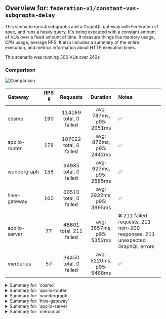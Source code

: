 ## Overview for: `federation-v1/constant-vus-subgraphs-delay`


This scenario runs 4 subgraphs and a GraphQL gateway with Federation v1 spec, and runs a heavy query. It's being executed with a constant amount of VUs over a fixed amount of time. It measure things like memory usage, CPU usage, average RPS. It also includes a summary of the entire execution, and metrics information about HTTP execution times.


This scenario was running 300 VUs over 240s


### Comparison


<img src="https://imagedelivery.net/KYe9TScr4TldYHA48pczVg/b27a665d-ad3e-4562-0482-dcc83cb71800/public" alt="Comparison" />


| Gateway       | RPS ⬇️ |        Requests         |         Duration         | Notes                                                                       |
| :------------ | :----: | :---------------------: | :----------------------: | :-------------------------------------------------------------------------- |
| cosmo         |  190   | 114189 total, 0 failed  | avg: 787ms, p95: 2051ms  | ✅                                                                           |
| apollo-router |  178   | 107022 total, 0 failed  | avg: 876ms, p95: 2442ms  | ✅                                                                           |
| wundergraph   |  158   |  94985 total, 0 failed  | avg: 927ms, p95: 2585ms  | ✅                                                                           |
| hive-gateway  |  100   |  60510 total, 0 failed  | avg: 2932ms, p95: 3995ms | ✅                                                                           |
| apollo-server |   77   | 46601 total, 211 failed | avg: 3857ms, p95: 5352ms | ❌ 211 failed requests, 211 non-200 responses, 211 unexpected GraphQL errors |
| mercurius     |   57   |  34450 total, 0 failed  | avg: 5220ms, p95: 5468ms | ✅                                                                           |



<details>
  <summary>Summary for: `cosmo`</summary>

  **K6 Output**




```
     ✓ response code was 200
     ✓ no graphql errors
     ✓ valid response structure

     █ setup

     checks.........................: 100.00% ✓ 342507     ✗ 0     
     data_received..................: 10 GB   17 MB/s
     data_sent......................: 136 MB  226 kB/s
     http_req_blocked...............: avg=1.22ms   min=1.34µs  med=2.95µs   max=4.89s  p(90)=4.2µs    p(95)=4.98µs 
     http_req_connecting............: avg=926.3µs  min=0s      med=0s       max=3.55s  p(90)=0s       p(95)=0s     
     http_req_duration..............: avg=786.72ms min=3.41ms  med=658.55ms max=6.71s  p(90)=1.6s     p(95)=2.05s  
       { expected_response:true }...: avg=786.72ms min=3.41ms  med=658.55ms max=6.71s  p(90)=1.6s     p(95)=2.05s  
     http_req_failed................: 0.00%   ✓ 0          ✗ 114189
     http_req_receiving.............: avg=236.51ms min=28.32µs med=77.12µs  max=6.2s   p(90)=981.1ms  p(95)=1.45s  
     http_req_sending...............: avg=23.05ms  min=7.31µs  med=13.8µs   max=4.24s  p(90)=33.98µs  p(95)=12.35ms
     http_req_tls_handshaking.......: avg=0s       min=0s      med=0s       max=0s     p(90)=0s       p(95)=0s     
     http_req_waiting...............: avg=527.15ms min=3.32ms  med=497.66ms max=4.38s  p(90)=954.51ms p(95)=1.11s  
     http_reqs......................: 114189  190.044744/s
     iteration_duration.............: avg=1.56s    min=16.8ms  med=1.25s    max=10.57s p(90)=3.27s    p(95)=3.99s  
     iterations.....................: 114169  190.011458/s
     vus............................: 300     min=300      max=300 
     vus_max........................: 300     min=300      max=300 
```


**Performance Overview**


<img src="https://imagedelivery.net/KYe9TScr4TldYHA48pczVg/e63eb176-f9b7-4c2a-0155-c2b40bd38f00/public" alt="Performance Overview" />


**Subgraphs Overview**


<img src="https://imagedelivery.net/KYe9TScr4TldYHA48pczVg/6b49d5d6-33f0-486e-fa2c-edf64e267e00/public" alt="Subgraphs Overview" />


**HTTP Overview**


<img src="https://imagedelivery.net/KYe9TScr4TldYHA48pczVg/c3b48baa-f1ad-49be-9f3b-272fdc8c2300/public" alt="HTTP Overview" />


  </details>

<details>
  <summary>Summary for: `apollo-router`</summary>

  **K6 Output**




```
     ✓ response code was 200
     ✓ no graphql errors
     ✓ valid response structure

     █ setup

     checks.........................: 100.00% ✓ 321006     ✗ 0     
     data_received..................: 9.4 GB  16 MB/s
     data_sent......................: 127 MB  211 kB/s
     http_req_blocked...............: avg=1.33ms   min=1.22µs  med=3.06µs   max=3.98s  p(90)=4.51µs   p(95)=5.28µs  
     http_req_connecting............: avg=1.07ms   min=0s      med=0s       max=3.98s  p(90)=0s       p(95)=0s      
     http_req_duration..............: avg=875.83ms min=5.97ms  med=664.24ms max=7.18s  p(90)=1.96s    p(95)=2.44s   
       { expected_response:true }...: avg=875.83ms min=5.97ms  med=664.24ms max=7.18s  p(90)=1.96s    p(95)=2.44s   
     http_req_failed................: 0.00%   ✓ 0          ✗ 107022
     http_req_receiving.............: avg=349.52ms min=23.91µs med=78.09µs  max=6.3s   p(90)=1.39s    p(95)=1.92s   
     http_req_sending...............: avg=18.64ms  min=7.49µs  med=14.04µs  max=6s     p(90)=32.35µs  p(95)=306.85µs
     http_req_tls_handshaking.......: avg=0s       min=0s      med=0s       max=0s     p(90)=0s       p(95)=0s      
     http_req_waiting...............: avg=507.66ms min=5.91ms  med=465.3ms  max=2.94s  p(90)=943.93ms p(95)=1.09s   
     http_reqs......................: 107022  178.082145/s
     iteration_duration.............: avg=1.67s    min=18.61ms med=1.31s    max=14.33s p(90)=3.57s    p(95)=4.37s   
     iterations.....................: 107002  178.048866/s
     vus............................: 300     min=300      max=300 
     vus_max........................: 300     min=300      max=300 
```


**Performance Overview**


<img src="https://imagedelivery.net/KYe9TScr4TldYHA48pczVg/abeca4ed-074f-490e-4f02-5e8747bee700/public" alt="Performance Overview" />


**Subgraphs Overview**


<img src="https://imagedelivery.net/KYe9TScr4TldYHA48pczVg/55a29447-2e67-4e8d-2aaf-5ab6b730c500/public" alt="Subgraphs Overview" />


**HTTP Overview**


<img src="https://imagedelivery.net/KYe9TScr4TldYHA48pczVg/596f3043-70b9-4df1-1e4d-87d407c5cd00/public" alt="HTTP Overview" />


  </details>

<details>
  <summary>Summary for: `wundergraph`</summary>

  **K6 Output**




```
     ✓ response code was 200
     ✓ no graphql errors
     ✓ valid response structure

     █ setup

     checks.........................: 100.00% ✓ 284895     ✗ 0    
     data_received..................: 8.3 GB  14 MB/s
     data_sent......................: 113 MB  188 kB/s
     http_req_blocked...............: avg=2.37ms   min=1.55µs  med=3.59µs   max=3.95s  p(90)=5.47µs   p(95)=6.45µs 
     http_req_connecting............: avg=2.02ms   min=0s      med=0s       max=3.95s  p(90)=0s       p(95)=0s     
     http_req_duration..............: avg=927.03ms min=7.01ms  med=711.87ms max=8.16s  p(90)=2.1s     p(95)=2.58s  
       { expected_response:true }...: avg=927.03ms min=7.01ms  med=711.87ms max=8.16s  p(90)=2.1s     p(95)=2.58s  
     http_req_failed................: 0.00%   ✓ 0          ✗ 94985
     http_req_receiving.............: avg=375.68ms min=31.71µs med=99.11µs  max=7.52s  p(90)=1.49s    p(95)=2.06s  
     http_req_sending...............: avg=29.38ms  min=6.86µs  med=17.95µs  max=4.4s   p(90)=122.03µs p(95)=28.72ms
     http_req_tls_handshaking.......: avg=0s       min=0s      med=0s       max=0s     p(90)=0s       p(95)=0s     
     http_req_waiting...............: avg=521.96ms min=6.89ms  med=457.54ms max=3.85s  p(90)=993.37ms p(95)=1.16s  
     http_reqs......................: 94985   158.027936/s
     iteration_duration.............: avg=1.88s    min=20.73ms med=1.55s    max=15.34s p(90)=3.93s    p(95)=4.8s   
     iterations.....................: 94965   157.994662/s
     vus............................: 36      min=36       max=300
     vus_max........................: 300     min=300      max=300
```


**Performance Overview**


<img src="https://imagedelivery.net/KYe9TScr4TldYHA48pczVg/f2143dd3-555d-493f-1189-4b2097f8cc00/public" alt="Performance Overview" />


**Subgraphs Overview**


<img src="https://imagedelivery.net/KYe9TScr4TldYHA48pczVg/1a54f647-0892-4942-79d3-f97ee91ec100/public" alt="Subgraphs Overview" />


**HTTP Overview**


<img src="https://imagedelivery.net/KYe9TScr4TldYHA48pczVg/ed85eaa0-3f44-4810-d6f0-367412028e00/public" alt="HTTP Overview" />


  </details>

<details>
  <summary>Summary for: `hive-gateway`</summary>

  **K6 Output**




```
     ✓ response code was 200
     ✓ no graphql errors
     ✓ valid response structure

     █ setup

     checks.........................: 100.00% ✓ 181470     ✗ 0    
     data_received..................: 5.3 GB  8.8 MB/s
     data_sent......................: 72 MB   119 kB/s
     http_req_blocked...............: avg=61.64µs  min=1.21µs   med=3.6µs   max=145.34ms p(90)=5.25µs   p(95)=5.91µs  
     http_req_connecting............: avg=36.22µs  min=0s       med=0s      max=32.31ms  p(90)=0s       p(95)=0s      
     http_req_duration..............: avg=2.93s    min=11.85ms  med=2.81s   max=41.08s   p(90)=3.36s    p(95)=3.99s   
       { expected_response:true }...: avg=2.93s    min=11.85ms  med=2.81s   max=41.08s   p(90)=3.36s    p(95)=3.99s   
     http_req_failed................: 0.00%   ✓ 0          ✗ 60510
     http_req_receiving.............: avg=3.4ms    min=38.18µs  med=80.57µs max=491.5ms  p(90)=594.69µs p(95)=7.02ms  
     http_req_sending...............: avg=690.63µs min=7.45µs   med=16.99µs max=408.51ms p(90)=36.14µs  p(95)=140.03µs
     http_req_tls_handshaking.......: avg=0s       min=0s       med=0s      max=0s       p(90)=0s       p(95)=0s      
     http_req_waiting...............: avg=2.92s    min=11.78ms  med=2.81s   max=41.08s   p(90)=3.35s    p(95)=3.98s   
     http_reqs......................: 60510   100.400301/s
     iteration_duration.............: avg=2.98s    min=164.21ms med=2.86s   max=41.14s   p(90)=3.43s    p(95)=4.06s   
     iterations.....................: 60490   100.367116/s
     vus............................: 155     min=155      max=300
     vus_max........................: 300     min=300      max=300
```


**Performance Overview**


<img src="https://imagedelivery.net/KYe9TScr4TldYHA48pczVg/6d1d26ad-3b6f-4bb7-6a56-32d4edaadd00/public" alt="Performance Overview" />


**Subgraphs Overview**


<img src="https://imagedelivery.net/KYe9TScr4TldYHA48pczVg/1717d6ac-47ad-485f-9224-2290d507c200/public" alt="Subgraphs Overview" />


**HTTP Overview**


<img src="https://imagedelivery.net/KYe9TScr4TldYHA48pczVg/c1d59a84-123d-4366-3d95-59a7c7dbfa00/public" alt="HTTP Overview" />


  </details>

<details>
  <summary>Summary for: `apollo-server`</summary>

  **K6 Output**




```
     ✗ response code was 200
      ↳  99% — ✓ 46370 / ✗ 211
     ✗ no graphql errors
      ↳  99% — ✓ 46370 / ✗ 211
     ✓ valid response structure

     █ setup

     checks.........................: 99.69% ✓ 139110    ✗ 422  
     data_received..................: 4.1 GB 6.8 MB/s
     data_sent......................: 55 MB  92 kB/s
     http_req_blocked...............: avg=54.98µs  min=1.53µs   med=3.72µs   max=31.21ms  p(90)=5.45µs   p(95)=6.31µs 
     http_req_connecting............: avg=47.52µs  min=0s       med=0s       max=30.62ms  p(90)=0s       p(95)=0s     
     http_req_duration..............: avg=3.85s    min=12.72ms  med=3.34s    max=1m0s     p(90)=4.81s    p(95)=5.35s  
       { expected_response:true }...: avg=3.6s     min=12.72ms  med=3.34s    max=59.98s   p(90)=4.78s    p(95)=5.29s  
     http_req_failed................: 0.45%  ✓ 211       ✗ 46390
     http_req_receiving.............: avg=335.84µs min=0s       med=112.69µs max=195.2ms  p(90)=179.74µs p(95)=242.4µs
     http_req_sending...............: avg=126.42µs min=8.25µs   med=18.75µs  max=203.35ms p(90)=34.24µs  p(95)=43.57µs
     http_req_tls_handshaking.......: avg=0s       min=0s       med=0s       max=0s       p(90)=0s       p(95)=0s     
     http_req_waiting...............: avg=3.85s    min=12.6ms   med=3.34s    max=1m0s     p(90)=4.81s    p(95)=5.35s  
     http_reqs......................: 46601  77.232114/s
     iteration_duration.............: avg=3.87s    min=131.93ms med=3.36s    max=1m0s     p(90)=4.83s    p(95)=5.36s  
     iterations.....................: 46581  77.198968/s
     vus............................: 73     min=73      max=300
     vus_max........................: 300    min=300     max=300
```


**Performance Overview**


<img src="https://imagedelivery.net/KYe9TScr4TldYHA48pczVg/acf4ede3-7864-44ad-2592-c18f7b285200/public" alt="Performance Overview" />


**Subgraphs Overview**


<img src="https://imagedelivery.net/KYe9TScr4TldYHA48pczVg/b75bd851-4a44-4e7e-80a5-7eed049b1000/public" alt="Subgraphs Overview" />


**HTTP Overview**


<img src="https://imagedelivery.net/KYe9TScr4TldYHA48pczVg/db8fa799-ed1a-4c64-8b9c-290441feba00/public" alt="HTTP Overview" />


  </details>

<details>
  <summary>Summary for: `mercurius`</summary>

  **K6 Output**




```
     ✓ response code was 200
     ✓ no graphql errors
     ✓ valid response structure

     █ setup

     checks.........................: 100.00% ✓ 103290    ✗ 0    
     data_received..................: 3.0 GB  5.0 MB/s
     data_sent......................: 41 MB   68 kB/s
     http_req_blocked...............: avg=57.33µs  min=1.5µs    med=3.71µs   max=17.53ms  p(90)=5.02µs   p(95)=5.59µs  
     http_req_connecting............: avg=51.2µs   min=0s       med=0s       max=17.49ms  p(90)=0s       p(95)=0s      
     http_req_duration..............: avg=5.22s    min=14.84ms  med=5.3s     max=11.21s   p(90)=5.41s    p(95)=5.46s   
       { expected_response:true }...: avg=5.22s    min=14.84ms  med=5.3s     max=11.21s   p(90)=5.41s    p(95)=5.46s   
     http_req_failed................: 0.00%   ✓ 0         ✗ 34450
     http_req_receiving.............: avg=225.18µs min=39.98µs  med=116.57µs max=238.69ms p(90)=164.67µs p(95)=185.44µs
     http_req_sending...............: avg=38.32µs  min=8.66µs   med=21.15µs  max=46.38ms  p(90)=33.6µs   p(95)=38.19µs 
     http_req_tls_handshaking.......: avg=0s       min=0s       med=0s       max=0s       p(90)=0s       p(95)=0s      
     http_req_waiting...............: avg=5.22s    min=14.73ms  med=5.3s     max=11.21s   p(90)=5.41s    p(95)=5.46s   
     http_reqs......................: 34450   57.212784/s
     iteration_duration.............: avg=5.23s    min=369.47ms med=5.31s    max=11.22s   p(90)=5.42s    p(95)=5.47s   
     iterations.....................: 34430   57.179569/s
     vus............................: 52      min=52      max=300
     vus_max........................: 300     min=300     max=300
```


**Performance Overview**


<img src="https://imagedelivery.net/KYe9TScr4TldYHA48pczVg/8a89bdb1-bb0c-4b72-1855-3b199c9cdb00/public" alt="Performance Overview" />


**Subgraphs Overview**


<img src="https://imagedelivery.net/KYe9TScr4TldYHA48pczVg/86aa33e2-b12a-4639-5e97-69e851387400/public" alt="Subgraphs Overview" />


**HTTP Overview**


<img src="https://imagedelivery.net/KYe9TScr4TldYHA48pczVg/1a1b9252-fe22-4551-bf86-996e91112d00/public" alt="HTTP Overview" />


  </details>